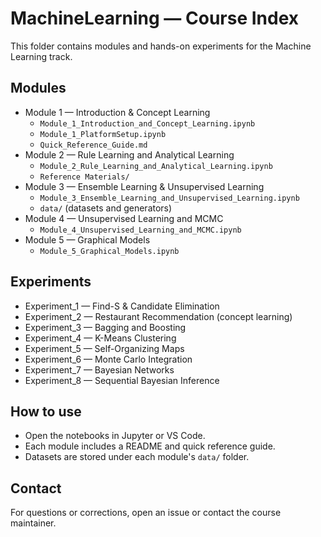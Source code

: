 # MachineLearning — Course Index

This folder contains modules and hands-on experiments for the Machine Learning track.

## Modules
- Module 1 — Introduction & Concept Learning
  - `Module_1_Introduction_and_Concept_Learning.ipynb`
  - `Module_1_PlatformSetup.ipynb`
  - `Quick_Reference_Guide.md`
- Module 2 — Rule Learning and Analytical Learning
  - `Module_2_Rule_Learning_and_Analytical_Learning.ipynb`
  - `Reference Materials/`
- Module 3 — Ensemble Learning & Unsupervised Learning
  - `Module_3_Ensemble_Learning_and_Unsupervised_Learning.ipynb`
  - `data/` (datasets and generators)
- Module 4 — Unsupervised Learning and MCMC
  - `Module_4_Unsupervised_Learning_and_MCMC.ipynb`
- Module 5 — Graphical Models
  - `Module_5_Graphical_Models.ipynb`

## Experiments
- Experiment_1 — Find-S & Candidate Elimination
- Experiment_2 — Restaurant Recommendation (concept learning)
- Experiment_3 — Bagging and Boosting
- Experiment_4 — K-Means Clustering
- Experiment_5 — Self-Organizing Maps
- Experiment_6 — Monte Carlo Integration
- Experiment_7 — Bayesian Networks
- Experiment_8 — Sequential Bayesian Inference

## How to use
- Open the notebooks in Jupyter or VS Code.
- Each module includes a README and quick reference guide.
- Datasets are stored under each module's `data/` folder.

## Contact
For questions or corrections, open an issue or contact the course maintainer.
